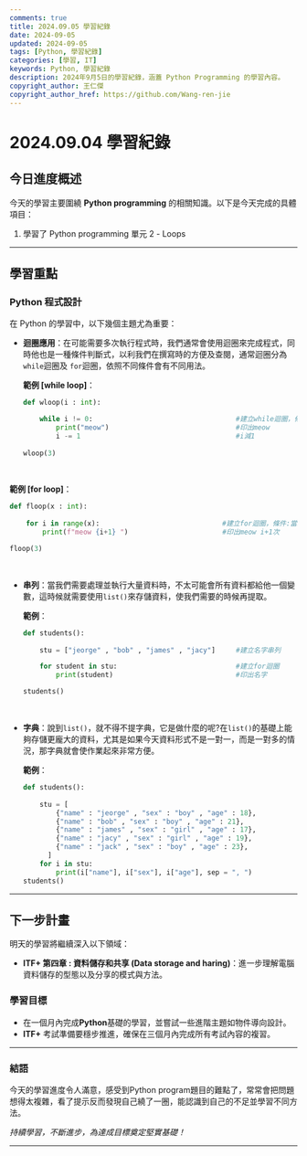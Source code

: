 ```yaml
---
comments: true
title: 2024.09.05 學習紀錄
date: 2024-09-05
updated: 2024-09-05
tags: [Python, 學習紀錄]
categories: [學習, IT]
keywords: Python, 學習紀錄
description: 2024年9月5日的學習紀錄，涵蓋 Python Programming 的學習內容。
copyright_author: 王仁傑
copyright_author_href: https://github.com/Wang-ren-jie
---
```


# 2024.09.04 學習紀錄

## 今日進度概述

今天的學習主要圍繞 **Python programming** 的相關知識。以下是今天完成的具體項目：

1. 學習了 Python programming 單元 2 - Loops


---

## 學習重點

### Python 程式設計

在 Python 的學習中，以下幾個主題尤為重要：

- **迴圈應用**：在可能需要多次執行程式時，我們通常會使用迴圈來完成程式，同時他也是一種條件判斷式，以利我們在撰寫時的方便及查閱，通常迴圈分為`while`迴圈及 `for`迴圈，依照不同條件會有不同用法。

  **範例 [while loop]**：
  ```python
  def wloop(i : int):                                   

      while i != 0:                                   #建立while迴圈，條件:當i不等於0時
          print("meow")                               #印出meow      
          i -= 1                                      #i減1
          
  wloop(3)
  ```
</br>

  **範例 [for loop]**：

  ```python
  def floop(x : int):                                     
    
      for i in range(x):                              #建立for迴圈，條件:當i不等於x時
          print(f"meow {i+1} ")                       #印出meow i+1次

  floop(3)     
  ```
</br>

- **串列**：當我們需要處理並執行大量資料時，不太可能會所有資料都給他一個變數，這時候就需要使用`list()`來存儲資料，使我們需要的時候再提取。

  **範例**：

  ```python
  def students():                                         
    
      stu = ["jeorge" , "bob" , "james" , "jacy"]     #建立名字串列

      for student in stu:                             #建立for迴圈
          print(student)                              #印出名字

  students()
  ```
</br>

- **字典**：說到`list()`，就不得不提字典，它是做什麼的呢?在`list()`的基礎上能夠存儲更龐大的資料，尤其是如果今天資料形式不是一對一，而是一對多的情況，那字典就會使作業起來非常方便。

  **範例**：

  ```python
  def students():
    
      stu = [                                                            #建立字典   
          {"name" : "jeorge" , "sex" : "boy" , "age" : 18},
          {"name" : "bob" , "sex" : "boy" , "age" : 21},
          {"name" : "james" , "sex" : "girl" , "age" : 17},
          {"name" : "jacy" , "sex" : "girl" , "age" : 19},
          {"name" : "jack" , "sex" : "boy" , "age" : 23},
        ] 
      for i in stu:                                                       
          print(i["name"], i["sex"], i["age"], sep = ", ")                #印出名字、性別、年齡
  students()
  ```

---

## 下一步計畫

明天的學習將繼續深入以下領域：

- **ITF+ 第四章 : 資料儲存和共享 (Data storage and haring)**：進一步理解電腦資料儲存的型態以及分享的模式與方法。

### 學習目標

- 在一個月內完成**Python**基礎的學習，並嘗試一些進階主題如物件導向設計。
- **ITF+** 考試準備要穩步推進，確保在三個月內完成所有考試內容的複習。

---

### 結語

今天的學習進度令人滿意，感受到Python program題目的難點了，常常會把問題想得太複雜，看了提示反而發現自己繞了一圈，能認識到自己的不足並學習不同方法。

_持續學習，不斷進步，為達成目標奠定堅實基礎！_

---
